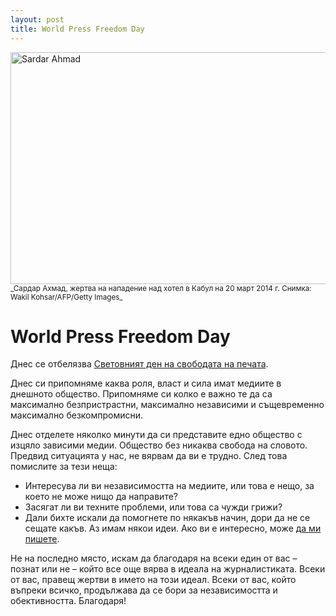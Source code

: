 ```yaml
---
layout: post
title: World Press Freedom Day
---
```


<a href="http://www.nytimes.com/2014/03/27/world/asia/killing-of-afghan-journalist-and-family-members-stuns-media-peers.html">
    <img src="../../../images/sardar-ahmad.jpg" alt="Sardar Ahmad" width="660" height="371" />
</a>
<small>_Сардар Ахмад, жертва на нападение над хотел в Кабул на 20 март 2014 г. Снимка: Wakil Kohsar/AFP/Getty Images_</small>

# World Press Freedom Day

Днес се отбелязва [Световният ден на свободата на печата](http://en.wikipedia.org/wiki/World_Press_Freedom_Day).

Днес си припомняме каква роля, власт и сила имат медиите в днешното общество. Припомняме си колко е важно те да са максимално безпристрастни, максимално независими и същевременно максимално безкомпромисни.

Днес отделете няколко минути да си представите едно общество с изцяло зависими медии. Общество без никаква свобода на словото. Предвид ситуацията у нас, не вярвам да ви е трудно. След това помислите за тези неща:

- Интересува ли ви независимостта на медиите, или това е нещо, за което не може нищо да направите?
- Засягат ли ви техните проблеми, или това са чужди грижи?
- Дали бихте искали да помогнете по някакъв начин, дори да не се сещате какъв. Аз имам някои идеи. Ако ви е интересно, може [да ми пишете](mailto:me@ddimitrov.name).

Не на последно място, искам да благодаря на всеки един от вас – познат или не – който все още вярва в идеала на журналистиката. Всеки от вас, правещ жертви в името на този идеал. Всеки от вас, който въпреки всичко, продължава да се бори за независимостта и обективността. Благодаря!
